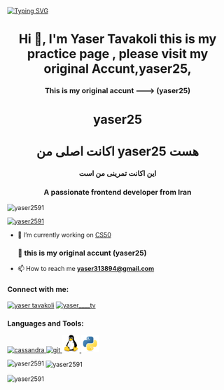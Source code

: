 [![Typing SVG](https://readme-typing-svg.demolab.com?font=Fira+Code&pause=1000&random=false&width=435&lines=Im+Yaser+Tavakoli+;This+is+my+practice+page+;+please+visit+my+original+Account+;MY+original+accunt+yaser25+)](https://git.io/typing-svg)
<h1 align="center">Hi 👋, I'm Yaser Tavakoli this is my practice page , please visit my original Accunt,yaser25,</h1>
<h3 align="center">This is my original accunt ---> (yaser25)</h3>
<h1 align="center">yaser25</h1>
<h1 align="center">اکانت اصلی من yaser25 هست</h1>
<h3 align="center">این اکانت تمرینی من است</h3>
<h3 align="center">A passionate frontend developer from Iran</h3>


<p align="left"> <img src="https://komarev.com/ghpvc/?username=yaser2591&label=Profile%20views&color=0e75b6&style=flat" alt="yaser2591" /> </p>

<p align="left"> <a href="https://github.com/ryo-ma/github-profile-trophy"><img src="https://github-profile-trophy.vercel.app/?username=yaser2591" alt="yaser2591" /></a> </p>

- 🔭 I’m currently working on [CS50](CS50)

  ### 💬 this is my original accunt (yaser25)

- 📫 How to reach me **yaser313894@gmail.com**

<h3 align="left">Connect with me:</h3>
<p align="left">
<a href="https://linkedin.com/in/yaser tavakoli" target="blank"><img align="center" src="https://raw.githubusercontent.com/rahuldkjain/github-profile-readme-generator/master/src/images/icons/Social/linked-in-alt.svg" alt="yaser tavakoli" height="30" width="40" /></a>
<a href="https://instagram.com/yaser____tv" target="blank"><img align="center" src="https://raw.githubusercontent.com/rahuldkjain/github-profile-readme-generator/master/src/images/icons/Social/instagram.svg" alt="yaser____tv" height="30" width="40" /></a>
</p>

<h3 align="left">Languages and Tools:</h3>
<p align="left"> <a href="https://cassandra.apache.org/" target="_blank" rel="noreferrer"> <img src="https://www.vectorlogo.zone/logos/apache_cassandra/apache_cassandra-icon.svg" alt="cassandra" width="40" height="40"/> </a> <a href="https://git-scm.com/" target="_blank" rel="noreferrer"> <img src="https://www.vectorlogo.zone/logos/git-scm/git-scm-icon.svg" alt="git" width="40" height="40"/> </a> <a href="https://www.linux.org/" target="_blank" rel="noreferrer"> <img src="https://raw.githubusercontent.com/devicons/devicon/master/icons/linux/linux-original.svg" alt="linux" width="40" height="40"/> </a> <a href="https://www.python.org" target="_blank" rel="noreferrer"> <img src="https://raw.githubusercontent.com/devicons/devicon/master/icons/python/python-original.svg" alt="python" width="40" height="40"/> </a> </p>

<p><img align="left" src="https://github-readme-stats.vercel.app/api/top-langs?username=yaser2591&show_icons=true&locale=en&layout=compact" alt="yaser2591" /></p>

<p>&nbsp;<img align="center" src="https://github-readme-stats.vercel.app/api?username=yaser2591&show_icons=true&locale=en" alt="yaser2591" /></p>

<p><img align="center" src="https://github-readme-streak-stats.herokuapp.com/?user=yaser2591&" alt="yaser2591" /></p>
